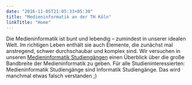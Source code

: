 ```yaml
---
date: "2016-11-05T21:05:33+05:30"
title: "Medieninformatik an der TH Köln"
linkTitle: "Home"
---
```


Die Medieninformatik ist bunt und lebendig – zumindest in unserer idealen Welt. Im richtigen Leben enthält sie auch Elemente, die zunächst mal anstregend, schwer durchschaubar und komplex sind. Wir versuchen in unseren [Medieninformatik Studiengängen](/study) einen Überblick über die große Bandbreite der Medieninformatik zu geben. Für alle Studieninteressierten: Medieninformatik Studiengänge sind Informatik Studiengänge. Das wird manchmal etwas falsch verstanden ;)
